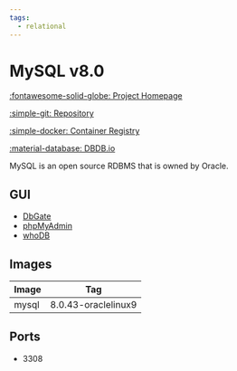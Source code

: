 ```yaml
---
tags:
  - relational
---
```

# MySQL v8.0

[:fontawesome-solid-globe: Project Homepage](https://www.mysql.com/)

[:simple-git: Repository](https://github.com/mysql)

[:simple-docker: Container Registry](https://hub.docker.com/_/mysql)

[:material-database: DBDB.io](https://dbdb.io/db/mysql)

MySQL is an open source RDBMS that is owned by Oracle.

## GUI

- [DbGate](../dbgate)
- [phpMyAdmin](../phpmyadmin)
- [whoDB](../whodb)

## Images
| Image | Tag |
| --- | --- |
| mysql | 8.0.43-oraclelinux9 |

## Ports
- 3308


